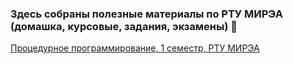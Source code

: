 ### Здесь собраны полезные материалы по РТУ МИРЭА (домашка, курсовые, задания, экзамены) 👋

[Процедурное программирование, 1 семестр, РТУ МИРЭА](https://github.com/mireashik/prog_1sem)


<!--
**mireashik/mireashik** is a ✨ _special_ ✨ repository because its `README.md` (this file) appears on your GitHub profile.

Here are some ideas to get you started:

- 🔭 I’m currently working on ...
- 🌱 I’m currently learning ...
- 👯 I’m looking to collaborate on ...
- 🤔 I’m looking for help with ...
- 💬 Ask me about ...
- 📫 How to reach me: ...
- 😄 Pronouns: ...
- ⚡ Fun fact: ...
-->
